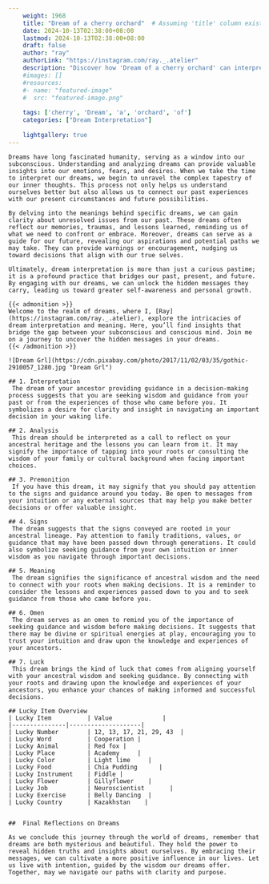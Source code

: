 ```yaml
---
    weight: 1968
    title: "Dream of a cherry orchard"  # Assuming 'title' column exists
    date: 2024-10-13T02:38:00+08:00
    lastmod: 2024-10-13T02:38:00+08:00
    draft: false
    author: "ray"
    authorLink: "https://instagram.com/ray._.atelier"
    description: "Discover how 'Dream of a cherry orchard' can interpret your future and uncover its significant meanings in your life."
    #images: []
    #resources:
    #- name: "featured-image"
    #  src: "featured-image.png"
    
    tags: ['cherry', 'Dream', 'a', 'orchard', 'of']
    categories: ["Dream Interpretation"]
    
    lightgallery: true
---
```

    
    Dreams have long fascinated humanity, serving as a window into our subconscious. Understanding and analyzing dreams can provide valuable insights into our emotions, fears, and desires. When we take the time to interpret our dreams, we begin to unravel the complex tapestry of our inner thoughts. This process not only helps us understand ourselves better but also allows us to connect our past experiences with our present circumstances and future possibilities.
    
    By delving into the meanings behind specific dreams, we can gain clarity about unresolved issues from our past. These dreams often reflect our memories, traumas, and lessons learned, reminding us of what we need to confront or embrace. Moreover, dreams can serve as a guide for our future, revealing our aspirations and potential paths we may take. They can provide warnings or encouragement, nudging us toward decisions that align with our true selves.
    
    Ultimately, dream interpretation is more than just a curious pastime; it is a profound practice that bridges our past, present, and future. By engaging with our dreams, we can unlock the hidden messages they carry, leading us toward greater self-awareness and personal growth.
    
    {{< admonition >}}
    Welcome to the realm of dreams, where I, [Ray](https://instagram.com/ray._.atelier), explore the intricacies of dream interpretation and meaning. Here, you’ll find insights that bridge the gap between your subconscious and conscious mind. Join me on a journey to uncover the hidden messages in your dreams.
    {{< /admonition >}}
    
    ![Dream Grl](https://cdn.pixabay.com/photo/2017/11/02/03/35/gothic-2910057_1280.jpg "Dream Grl")
    
    ## 1. Interpretation
     The dream of your ancestor providing guidance in a decision-making process suggests that you are seeking wisdom and guidance from your past or from the experiences of those who came before you. It symbolizes a desire for clarity and insight in navigating an important decision in your waking life.
    
    ## 2. Analysis
     This dream should be interpreted as a call to reflect on your ancestral heritage and the lessons you can learn from it. It may signify the importance of tapping into your roots or consulting the wisdom of your family or cultural background when facing important choices.
    
    ## 3. Premonition
     If you have this dream, it may signify that you should pay attention to the signs and guidance around you today. Be open to messages from your intuition or any external sources that may help you make better decisions or offer valuable insight.
    
    ## 4. Signs
     The dream suggests that the signs conveyed are rooted in your ancestral lineage. Pay attention to family traditions, values, or guidance that may have been passed down through generations. It could also symbolize seeking guidance from your own intuition or inner wisdom as you navigate through important decisions.
    
    ## 5. Meaning
     The dream signifies the significance of ancestral wisdom and the need to connect with your roots when making decisions. It is a reminder to consider the lessons and experiences passed down to you and to seek guidance from those who came before you.
    
    ## 6. Omen
     The dream serves as an omen to remind you of the importance of seeking guidance and wisdom before making decisions. It suggests that there may be divine or spiritual energies at play, encouraging you to trust your intuition and draw upon the knowledge and experiences of your ancestors.
    
    ## 7. Luck
     This dream brings the kind of luck that comes from aligning yourself with your ancestral wisdom and seeking guidance. By connecting with your roots and drawing upon the knowledge and experiences of your ancestors, you enhance your chances of making informed and successful decisions.
    
    ## Lucky Item Overview
    | Lucky Item          | Value              |
    |---------------|--------------------|
    | Lucky Number        | 12, 13, 17, 21, 29, 43  |
    | Lucky Word          | Cooperation |
    | Lucky Animal        | Red fox |
    | Lucky Place         | Academy     |
    | Lucky Color         | Light lime     |
    | Lucky Food          | Chia Pudding      |
    | Lucky Instrument    | Fiddle |
    | Lucky Flower        | Gillyflower    |
    | Lucky Job           | Neuroscientist       |
    | Lucky Exercise      | Belly Dancing  |
    | Lucky Country       | Kazakhstan    |
    
    
    ##  Final Reflections on Dreams
    
    As we conclude this journey through the world of dreams, remember that dreams are both mysterious and beautiful. They hold the power to reveal hidden truths and insights about ourselves. By embracing their messages, we can cultivate a more positive influence in our lives. Let us live with intention, guided by the wisdom our dreams offer. Together, may we navigate our paths with clarity and purpose.
    